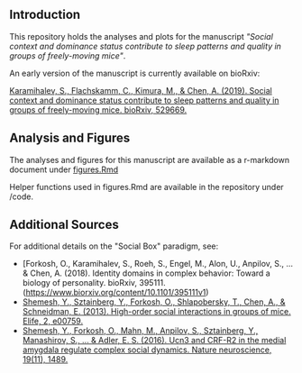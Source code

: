 ## Introduction
This repository holds the analyses and plots for the manuscript *"Social context and dominance status contribute to sleep patterns and quality in groups of freely-moving mice"*. 

An early version of the manuscript is currently available on bioRxiv:

[Karamihalev, S., Flachskamm, C., Kimura, M., & Chen, A. (2019). Social context and dominance status contribute to sleep patterns and quality in groups of freely-moving mice. bioRxiv, 529669.](https://www.biorxiv.org/content/10.1101/529669v1)

## Analysis and Figures
The analyses and figures for this manuscript are available as a r-markdown document under [figures.Rmd](https://stoyokaramihalev.github.io/EEG_sleep/figures.html)

Helper functions used in figures.Rmd are available in the repository under /code.

## Additional Sources
For additional details on the "Social Box" paradigm, see: 

- [Forkosh, O., Karamihalev, S., Roeh, S., Engel, M., Alon, U., Anpilov, S., ... & Chen, A. (2018). Identity domains in complex behavior: Toward a biology of personality. bioRxiv, 395111.(https://www.biorxiv.org/content/10.1101/395111v1)
- [Shemesh, Y., Sztainberg, Y., Forkosh, O., Shlapobersky, T., Chen, A., & Schneidman, E. (2013). High-order social interactions in groups of mice. Elife, 2, e00759.](https://elifesciences.org/articles/00759)
- [Shemesh, Y., Forkosh, O., Mahn, M., Anpilov, S., Sztainberg, Y., Manashirov, S., ... & Adler, E. S. (2016). Ucn3 and CRF-R2 in the medial amygdala regulate complex social dynamics. Nature neuroscience, 19(11), 1489.](https://www.nature.com/articles/nn.4346)
